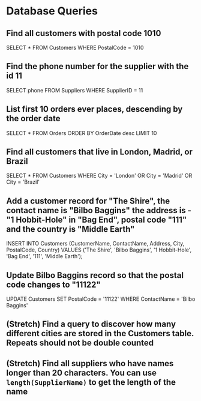 # Database Queries

## Find all customers with postal code 1010
SELECT * FROM Customers WHERE PostalCode = 1010
## Find the phone number for the supplier with the id 11
SELECT phone FROM Suppliers WHERE SupplierID = 11
## List first 10 orders ever places, descending by the order date
SELECT * FROM Orders ORDER BY OrderDate desc LIMIT 10
## Find all customers that live in London, Madrid, or Brazil
SELECT * FROM Customers WHERE City = 'London' OR City = 'Madrid' OR City = 'Brazil'
## Add a customer record for "The Shire", the contact name is "Bilbo Baggins" the address is -"1 Hobbit-Hole" in "Bag End", postal code "111" and the country is "Middle Earth"
INSERT INTO Customers (CustomerName, ContactName, Address, City, PostalCode, Country) VALUES ('The Shire', 'Bilbo Baggins', '1 Hobbit-Hole', 'Bag End', '111', 'Middle Earth');
## Update Bilbo Baggins record so that the postal code changes to "11122"
UPDATE Customers SET PostalCode = '11122' WHERE ContactName = 'Bilbo Baggins'
## (Stretch) Find a query to discover how many different cities are stored in the Customers table. Repeats should not be double counted

## (Stretch) Find all suppliers who have names longer than 20 characters. You can use `length(SupplierName)` to get the length of the name
